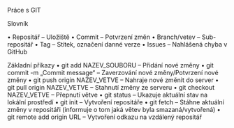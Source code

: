 Práce s GIT

Slovník

•	Repositář – Uložiště
•	Commit – Potvrzení změn
•	Branch/vetev – Sub-repositář
•	Tag – Stítek, označení danné verze
•	Issues – Nahlášená chyba v GitHub

Základní příkazy
•	git add NAZEV_SOUBORU –  Přidání nové změny
•	git commit -m „Commit message“ – Zaverzování nové změny/Potvrzení nové změny
•	git push origin NAZEV_VETVE – Nahraje nové změnit do server
•	git pull origin NAZEV_VETVE – Stahnutí změny ze serveru 
•	git checkout NAZEV_VETVE – Přepnutí větve
•	git status – Ukazuje aktuální stav na lokální prostředí
•	git init – Vytvoření repositáře
•	git fetch – Stáhne aktuální změny v repositáři (informuje o tom jaká větev byla smazaná/vytvořená)
•	git remote add origin URL – Vytvoření odkazu na vzdálený repositář
